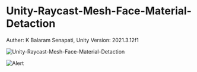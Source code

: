 # Unity-Raycast-Mesh-Face-Material-Detaction
Auther: K Balaram Senapati,
Unity Version: 2021.3.12f1


![Unity-Raycast-Mesh-Face-Material-Detaction](https://user-images.githubusercontent.com/38833814/231137054-fc06f6db-d4b7-4b4c-b39c-4e075d8d4d34.gif)

![Alert](https://user-images.githubusercontent.com/38833814/231138785-880133a2-ae07-42e8-bbdc-f5c89b482576.png)
